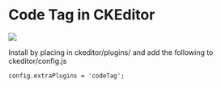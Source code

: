 Code Tag in CKEditor
==============

![](http://imgur.com/hurFi1i.png)

Install by placing in ckeditor/plugins/ and add the following to ckeditor/config.js
    
    config.extraPlugins = 'codeTag';